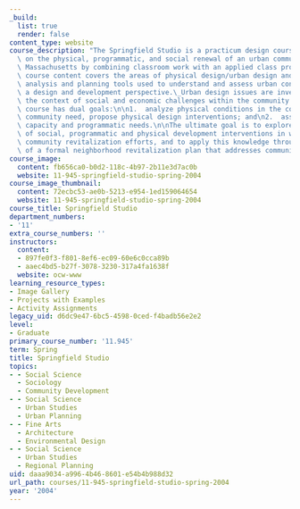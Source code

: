 ```yaml
---
_build:
  list: true
  render: false
content_type: website
course_description: "The Springfield Studio is a practicum design course that focuses\
  \ on the physical, programmatic, and social renewal of an urban community in Springfield,\
  \ Massachusetts by combining classroom work with an applied class project.\_The\
  \ course content covers the areas of physical design/urban design and the related\
  \ analysis and planning tools used to understand and assess urban conditions from\
  \ a design and development perspective.\_Urban design issues are investigated in\
  \ the context of social and economic challenges within the community.\_Thus, the\
  \ course has dual goals:\n\n1.  analyze physical conditions in the community, assess\
  \ community need, propose physical design interventions; and\n2.  assess community\
  \ capacity and programmatic needs.\n\nThe ultimate goal is to explore the integration\
  \ of social, programmatic and physical development interventions in ways that reinforce\
  \ community revitalization efforts, and to apply this knowledge through the development\
  \ of a formal neighborhood revitalization plan that addresses community needs.\n"
course_image:
  content: fb656ca0-b0d2-118c-4b97-2b11e3d7ac0b
  website: 11-945-springfield-studio-spring-2004
course_image_thumbnail:
  content: 72ecbc53-ae0b-5213-e954-1ed159064654
  website: 11-945-springfield-studio-spring-2004
course_title: Springfield Studio
department_numbers:
- '11'
extra_course_numbers: ''
instructors:
  content:
  - 897fe0f3-f801-8ef6-ec09-60e6c0cca89b
  - aaec4bd5-b27f-3078-3230-317a4fa1638f
  website: ocw-www
learning_resource_types:
- Image Gallery
- Projects with Examples
- Activity Assignments
legacy_uid: d6dc9e47-6bc5-4598-0ced-f4badb56e2e2
level:
- Graduate
primary_course_number: '11.945'
term: Spring
title: Springfield Studio
topics:
- - Social Science
  - Sociology
  - Community Development
- - Social Science
  - Urban Studies
  - Urban Planning
- - Fine Arts
  - Architecture
  - Environmental Design
- - Social Science
  - Urban Studies
  - Regional Planning
uid: daaa9034-a996-4b46-8601-e54b4b988d32
url_path: courses/11-945-springfield-studio-spring-2004
year: '2004'
---
```

